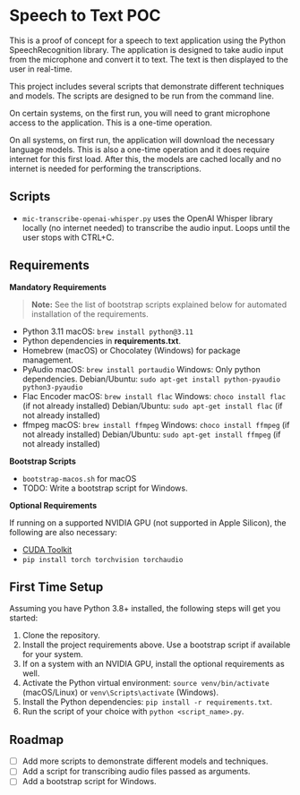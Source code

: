 # Speech to Text POC

This is a proof of concept for a speech to text application using the Python SpeechRecognition library. The application is designed to take audio input from the microphone and convert it to text. The text is then displayed to the user in real-time.

This project includes several scripts that demonstrate different techniques and models. The scripts are designed to be run from the command line.

On certain systems, on the first run, you will need to grant microphone access to the application. This is a one-time operation.

On all systems, on first run, the application will download the necessary language models. This is also a one-time operation and it does require internet for this first load. After this, the models are cached locally and no internet is needed for performing the transcriptions.

## Scripts

- `mic-transcribe-openai-whisper.py` uses the OpenAI Whisper library locally (no internet needed) to transcribe the audio input. Loops until the user stops with CTRL+C.

## Requirements

**Mandatory Requirements**

> **Note:** See the list of bootstrap scripts explained below for automated installation of the requirements.

- Python 3.11
  macOS: `brew install python@3.11`
- Python dependencies in **requirements.txt**.
- Homebrew (macOS) or Chocolatey (Windows) for package management.
- PyAudio
  macOS: `brew install portaudio`
  Windows: Only python dependencies.
  Debian/Ubuntu: `sudo apt-get install python-pyaudio python3-pyaudio`
- Flac Encoder
  macOS: `brew install flac`
  Windows: `choco install flac` (if not already installed)
  Debian/Ubuntu: `sudo apt-get install flac` (if not already installed)
- ffmpeg
  macOS: `brew install ffmpeg`
  Windows: `choco install ffmpeg` (if not already installed)
  Debian/Ubuntu: `sudo apt-get install ffmpeg` (if not already installed)

**Bootstrap Scripts**
- `bootstrap-macos.sh` for macOS
- TODO: Write a bootstrap script for Windows.

**Optional Requirements**

If running on a supported NVIDIA GPU (not supported in Apple Silicon), the following are also necessary:

- [CUDA Toolkit](https://developer.nvidia.com/cuda-downloads)
- `pip install torch torchvision torchaudio`

## First Time Setup

Assuming you have Python 3.8+ installed, the following steps will get you started:

1. Clone the repository.
2. Install the project requirements above. Use a bootstrap script if available for your system.
3. If on a system with an NVIDIA GPU, install the optional requirements as well.
4. Activate the Python virtual environment: `source venv/bin/activate` (macOS/Linux) or `venv\Scripts\activate` (Windows).
5. Install the Python dependencies: `pip install -r requirements.txt`.
6. Run the script of your choice with `python <script_name>.py`.

## Roadmap

- [ ] Add more scripts to demonstrate different models and techniques.
- [ ] Add a script for transcribing audio files passed as arguments.
- [ ] Add a bootstrap script for Windows.
